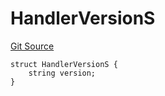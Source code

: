 # HandlerVersionS
[Git Source](https://github.com/thrackle-io/tron/blob/e8b36a3b12094b00c1b143dd36d9acbc1f486a67/src/client/token/handler/diamond/RuleStorage.sol)


```solidity
struct HandlerVersionS {
    string version;
}
```

